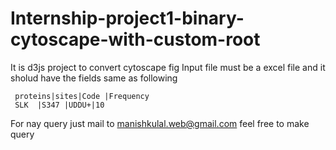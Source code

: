 # Internship-project1-binary-cytoscape-with-custom-root
It is d3js project to convert cytoscape fig 
Input file must be a excel file and it sholud have the fields same as following
  
     proteins|sites|Code |Frequency
     SLK  |S347 |UDDU+|10

For nay query just mail to manishkulal.web@gmail.com
feel free to make query

